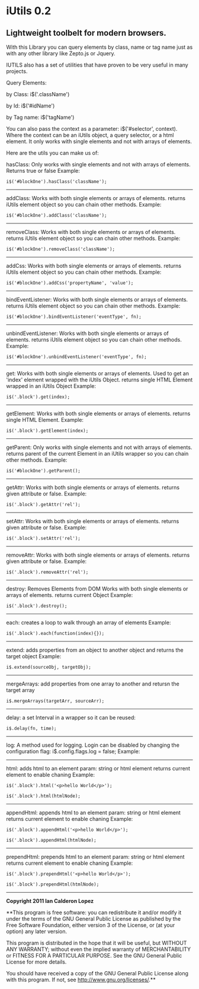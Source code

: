 
iUtils 0.2
==============

Lightweight toolbelt for modern browsers.
--------------


With this Library you can query elements by class, name or tag name just as with any other library like Zepto.js or Jquery.

IUTILS also has a set of utilities that have proven to be very useful in many projects.

Query Elements:

by Class:  i$('.className')

by Id:	i$('#idName')

by Tag name:	i$('tagName')

You can also pass the context as a parameter:	i$('#selector', context). Where the context can be an iUtils object, a query selector, or a html element. It only works with single elements and not with arrays of elements.

Here are the utils you can make us of:


hasClass:
Only works with single elements and not with arrays of elements.
Returns true or false
Example:

	i$('#blockOne').hasClass('className');

--------------------------------------

addClass:
Works with both single elements or arrays of elements.
returns iUtils element object so you can chain other methods.
Example:

	i$('#blockOne').addClass('className');

--------------------------------------

removeClass:
Works with both single elements or arrays of elements.
returns iUtils element object so you can chain other methods.
Example:

	i$('#blockOne').removeClass('className');

--------------------------------------

addCss:
Works with both single elements or arrays of elements.
returns iUtils element object so you can chain other methods.
Example:

	i$('#blockOne').addCss('propertyName', 'value');

--------------------------------------

bindEventListener:
Works with both single elements or arrays of elements.
returns iUtils element object so you can chain other methods.
Example:

	i$('#blockOne').bindEventListener('eventType', fn);

--------------------------------------

unbindEventListener:
Works with both single elements or arrays of elements.
returns iUtils element object so you can chain other methods.
Example:

	i$('#blockOne').unbindEventListener('eventType', fn);

--------------------------------------

get:
Works with both single elements or arrays of elements.
Used to get an 'index' element wrapped with the iUtils Object.
returns single HTML Element wrapped in an iUtils Object
Example:

	i$('.block').get(index);

--------------------------------------

getElement:
Works with both single elements or arrays of elements.
returns single HTML Element.
Example:

	i$('.block').getElement(index);

--------------------------------------

getParent:
Only works with single elements and not with arrays of elements.
returns parent of the current Element in an iUtils wrapper so you can chain other methods.
Example:

	i$('#blockOne').getParent();

--------------------------------------

getAttr:
Works with both single elements or arrays of elements.
returns given attribute or false.
Example:

	i$('.block').getAttr('rel');

--------------------------------------

setAttr:
Works with both single elements or arrays of elements.
returns given attribute or false.
Example:

	i$('.block').setAttr('rel');

--------------------------------------

removeAttr:
Works with both single elements or arrays of elements.
returns given attribute or false.
Example:

	i$('.block').removeAttr('rel');

--------------------------------------

destroy:
Removes Elements from DOM
Works with both single elements or arrays of elements.
returns current Object
Example:

	i$('.block').destroy();

--------------------------------------

each:
creates a loop to walk through an array of elements
Example:

	i$('.block').each(function(index){});

--------------------------------------

extend:
adds properties from an object to another object and returns the target object
Example:

	i$.extend(sourceObj, targetObj);

--------------------------------------

mergeArrays:
add properties from one array to another and retursn the target array

	i$.mergeArrays(targetArr, sourceArr);

--------------------------------------

delay:
a set Interval in a wrapper so it can be reused:

	i$.delay(fn, time);

--------------------------------------

log:
A method used for logging. Login can be disabled by changing the configuration flag: i$.config.flags.log = false;
Example:
	


--------------------------------------
html:
adds html to an element
param: string or html element
returns current element to enable chaning
Example:

	i$('.block').html('<p>hello World</p>');

	i$('.block').html(htmlNode);

--------------------------------------
appendHtml:
appends html to an element
param: string or html element
returns current element to enable chaning
Example:

	i$('.block').appendHtml('<p>hello World</p>');

	i$('.block').appendHtml(htmlNode);

--------------------------------------
prependHtml:
prepends html to an element
param: string or html element
returns current element to enable chaning
Example:

	i$('.block').prependHtml('<p>hello World</p>');

	i$('.block').prependHtml(htmlNode);

*****

**Copyright 2011 Ian Calderon Lopez**

**This program is free software: you can redistribute it and/or modify
it under the terms of the GNU General Public License as published by
the Free Software Foundation, either version 3 of the License, or
(at your option) any later version.

This program is distributed in the hope that it will be useful,
but WITHOUT ANY WARRANTY; without even the implied warranty of
MERCHANTABILITY or FITNESS FOR A PARTICULAR PURPOSE.  See the
GNU General Public License for more details.

You should have received a copy of the GNU General Public License
along with this program.  If not, see <http://www.gnu.org/licenses/>.**
